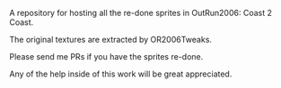 A repository for hosting all the re-done sprites in OutRun2006: Coast 2 Coast.

The original textures are extracted by OR2006Tweaks.

Please send me PRs if you have the sprites re-done.

Any of the help inside of this work will be great appreciated.
